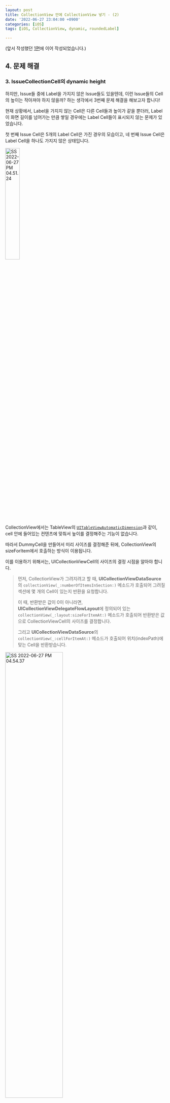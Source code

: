 ```yaml
---
layout: post
title: CollectionView 안에 CollectionView 넣기 - (2)
date: '2022-06-27 23:04:00 +0900'
categories: [iOS]
tags: [iOS, CollectionView, dynamic, roundedLabel]

---
```




(앞서 작성했던 [1편](https://hansolkkim.github.io/CollectionViewInCollectionView-1.md)에 이어 작성되었습니다.)

## 4. 문제 해결

### 3. IssueCollectionCell의 dynamic height

하지만, Issue들 중에 Label을 가지지 않은 Issue들도 있을텐데, 이런 Issue들의 Cell의 높이는 작아져야 하지 않을까? 하는 생각에서 3번째 문제 해결을 해보고자 합니다!

현재 상황에서, Label을 가지지 않는 Cell은 다른 Cell들과 높이가 같을 뿐더러, Label이 화면 길이를 넘어가는 만큼 쌓일 경우에는 Label Cell들이 표시되지 않는 문제가 있었습니다.



첫 번째 Issue Cell은 5개의 Label Cell은 가진 경우의 모습이고, 네 번째 Issue Cell은 Label Cell을 하나도 가지지 않은 상태입니다.

<img src="../../assets/img/SS%202022-06-27%20PM%2004.51.24.jpg" alt="SS 2022-06-27 PM 04.51.24" width="30%;" />

CollectionView에서는 TableView의 [`UITableViewAutomaticDimension`](https://developer.apple.com/documentation/uikit/uitableview/1614961-automaticdimension)과 같이, cell 안에 들어있는 컨텐츠에 맞춰서 높이를 결정해주는 기능이 없습니다.

따라서 DummyCell을 만들어서 미리 사이즈를 결정해준 뒤에, CollectionView의 sizeForItem에서 호출하는 방식이 이용됩니다.

이를 이용하기 위해서는, UICollectionViewCell의 사이즈의 결정 시점을 알아야 합니다.

>  먼저, CollectionView가 그려지려고 할 때, **UICollectionViewDataSource**의 `collectionView(_:numberOfItemsInSection:)` 메소드가 호출되어 그려질 섹션에 몇 개의 Cell이 있는지 반환을 요청합니다.
>
> 이 때, 반환받은 값이 0이 아니라면, **UICollectionViewDelegateFlowLayout**에 정의되어 있는 `collectionView(_:layout:sizeForItemAt:)` 메소드가 호출되어 반환받은 값으로 CollectionViewCell의 사이즈를 결정합니다.
>
> 그리고 **UICollectionViewDataSource**의 `collectionView(_:cellForItemAt:)` 메소드가 호출되어 위치(indexPath)에 맞는 Cell을 반환받습니다.



<img src="../../assets/img/SS%202022-06-27%20PM%2004.54.37.jpg" alt="SS 2022-06-27 PM 04.54.37" width="60%;" />

1. 먼저, IssueCollectionCell의 Size를 정해주는 `collectionView(_:layout:sizeForItemAt:)` 메소드에서 Dummy Cell을 생성하여, 들어갈 컨텐츠의 최대 높이를 상정해 넉넉하게 Size를 잡아줍니다.

	```swift
	// IssueCollectionViewController.swift
	
	func collectionView(_ collectionView: UICollectionView,
	                    layout collectionViewLayout: UICollectionViewLayout,
	                    sizeForItemAt indexPath: IndexPath) -> CGSize {
	
	    let width = UIScreen.main.bounds.width
	    let estimatedHeight: CGFloat = 200 // <--- 넉넉한 높이를 잡아준다.
	
	    let dummyCell = IssueCollectionCell(frame: CGRect(x: 0, y: 0, width: width, height: estimatedHeight))
	    ...
	}
	```

	

2. 여기서, DummyCell에, 실제로 그 위치의 Cell에 들어갈 데이터를 집어넣어 높이를 구해야 한다. 이를 위해 UICollectionViewDataSource에 있는 실제 Cell에 들어갈 데이터를 받아와야 합니다. DataSource가 나누어져있을 경우 completionHandler를 받는 아래의 메소드를 구현해주도록 합니다. (저는 실습 파일에 작성하여, Delegate, DataSource를 하나의 VC가 모두 담당하게 되어있었습니다.)

	```swift
	// IssueCollectionDataSource.swift
	func referIssue(at indexPath: IndexPath, handler: (Issue) -> Void) {
	    let issue = data[indexPath.item]
	    handler(issue)
	}
	```

	이제 위에서 작성하던 `collectionView(_:layout:sizeForItemAt:)` 메소드에서 `referIssue(at:handler:)` 메소드를 사용하는 부분을 추가합니다.

	```swift
	// IssueCollectionViewController.swift
	
	func collectionView(_ collectionView: UICollectionView,
	                    layout collectionViewLayout: UICollectionViewLayout,
	                    sizeForItemAt indexPath: IndexPath) -> CGSize {
	    ...
	    dataSource.referIssue(at: indexPath) { (issue) in
	        dummyCell.configure(with: issue)
	    }
	    ...
	}
	```

	

3. `referIssue(at:handler:)` 메소드의 handler에는 IssueCollectionCell의 `configure(with:)` 메소드를 호출하게 되는데, IssueCollectionCell은 여기서 전달받은 issue를 이용해 정확한 높이를 결정해야 합니다. 

	이를 위해, IssueCollectionCell(dummyCell)에서는 UI에 필요한 데이터들을 집어넣고, `LabelCollectionView.view.reloadData()` 메소드를 호출한 후, 결정된 LabelCollectionView를 dummyCell 내의 StackView에 넣어 실제 높이를 계산합니다.

	또한, LabelCollectionView가 자기 크기만큼 ContentsStackView 내에 들어가도록 heightAnchor를 지정해줍니다.

	```swift
	// IssueCollectionCell.swift
	
	func configure(with issue: Issue) {
	    titleLabel.text = issue.title
	    data = issue.labels
	    labelCollectionViewController.updateLabels(issue.labels)
	    labelCollectionViewController.reloadCollectionView()
	    contentsStackView.addArrangedSubview(labelCollectionViewController.view)
	
	    layoutIfNeeded()
	    labelCollectionViewController.view.snp.makeConstraints { make in
	        make.height.equalTo(labelCollectionViewController.contentSize.height)
	    }
	}
	```

	여기서 `labelCollectionViewController.contentSize.height`는 아래와 같이 정의된 computed Property입니다.

	```swift
	// LabelCollectionViewController
	
	var contentSize: CGSize {
	    return labelCollectionView.contentSize
	}
	```

	

4. 이제 `collectionView(_:layout:sizeForItemAt:)` 메서드를 완성할 수 있습니다.

	위에서 결정된 값들을 이용해서 EstimatedSize를 결정해줍니다. 이 때, 실제 Issue 데이터를 이용해 실제 길이가 저장된 dummy Cell을 `layoutIfNeeded()` 메서드와 `systemLayoutSizeFitting(_:)` 메서드를 사용해 딱 맞는 **EstimatedSize**를 결정합니다.

	```swift
	// IssueCollectionViewController.swift
	
	func collectionView(_ collectionView: UICollectionView,
	                    layout collectionViewLayout: UICollectionViewLayout,
	                    sizeForItemAt indexPath: IndexPath) -> CGSize {
	    ...
	    dummyCell.layoutIfNeeded()
	
	    let estimatedSize = dummyCell.systemLayoutSizeFitting(CGSize(width: width, height: estimatedHeight))
	
	    return CGSize(width: width, height: estimatedSize.height)
	}
	```

위의 과정을 모두 거쳐 아래와 같은 화면을 **드디어** 볼 수 있었습니다!

<img src="../../assets/img/SS%202022-06-27%20PM%2010.37.13.jpg" alt="SS 2022-06-27 PM 10.37.13" width="40%;" />



### 4. UILabel의 rounded style

다른 프로젝트들을 하면서 궁금했던 점이었는데, 이번 포스팅을 작성하면서 해결한 방법이 있어 문제 해결로 작성합니다!

기존에는, Cell의 Height가 얼마나 될지 예상하여 `UILabel.layer.cornerRadius`를 결정해줬습니다. 

이번에는 LabelCollectionCell의 Height가 EstimatedSize로 인해 결정되기 때문에 UI가 그려질 때 그에 맞는 높이에 의해 `cornerRadius`가 결정되도록 하려 했습니다.

위의 방법을 구현하기 위해 작성한 코드는 아래와 같습니다.

```swift
// LabelCollectionCell.swift

final class LabelCollectionCell: UICollectionViewCell {
    ...

    override func layoutSubviews() {
        super.layoutSubviews()
        labelLabel.snp.makeConstraints { make in
            make.top.leading.equalTo(self)
        }
        labelLabel.layer.cornerRadius = labelLabel.frame.height/2
    }
}

```

 `layoutSubviews()` 메서드는 레이아웃 정보 변경 사항이 뷰에 반영될 때 호출되는데, 이 메서드는 재귀적으로 모든 자식 뷰의 `layoutSubviews()` 메서드를 호출합니다.(따라서 실행될 시에 부하가 매우 큰 메서드임.)

IssueCollectionCell에서 `layoutIfNeeds()` 메소드가 호출되면

`layoutSubviews()` 가 호출되고,

 이로 인해 하위 뷰인 LabelCollectionCell의 `layoutSubviews()` 또한 호출될 것입니다.

또한, 이 시점에는 LabelCollectionCell의 Layout들이 모두 잡혀있는 상황이기 때문에, labelLabel의 높이 또한 잡혀있게 됩니다.

이 시점에 해당 UILabel의 `layer.cornerRadius`를 설정해줌으로써 원하는 시점에서 둥근 모양의 Label을 만들 수 있었습니다.

---

- [코드 내용은 여기에](https://gist.github.com/Hansolkkim/e2d7f286d26d5c33ea4cca1951774914)



## 5. 참고 자료

- [[ColectionViewCell Dynamic Height]](https://corykim0829.github.io/ios/UICollectionViewCell-dynamic-height/#)

- [[StackOverflow-Set rounded corner on UIImage in UICollectionViewCell in swift]](https://stackoverflow.com/questions/39799520/set-rounded-corners-on-uiimage-in-uicollectionviewcell-in-swift)